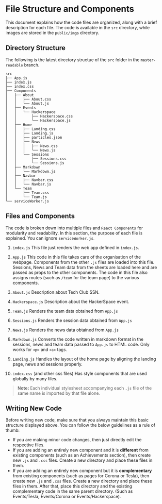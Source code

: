 # File Structure and Components

This document explains how the code files are organized, along with a brief description for each file. The code is available in the `src` directory, while images are stored in the `public/imgs` directory.

## Directory Structure

The following is the latest directory structue of the `src` folder in the `master-readable` branch.

```
src
├── App.js
├── index.js
├── index.css
├── Components
│   ├── About
│   │   ├── About.css
│   │   └── About.js
│   ├── Events
│   │   └── Hackerspace
│   │       ├── Hackerspace.css
│   │       └── Hackerspace.js
│   ├── Home
│   │   ├── Landing.css
│   │   ├── Landing.js
│   │   ├── particles.json
│   │   ├── News
│   │   │   ├── News.css
│   │   │   └── News.js
│   │   └── Sessions
│   │       ├── Sessions.css
│   │       └── Sessions.js
│   ├── Markdown
│   │   └── Markdown.js
│   ├── Navbar
│   │   ├── Navbar.css
│   │   └── Navbar.js
│   └── Team
│       ├── Team.css
│       └── Team.js
└── serviceWorker.js
```

## Files and Components

The code is broken down into multiple files and `React Components` for modularity and readability. In this section, the purpose of each file is explained. You can ignore `serviceWorker.js`.

1. `index.js`
This file just renders the web app defined in `index.js`.

2. `App.js`
This code in this file takes care of the organisation of the webpage. Components from the other `.js` files are loaded into this file. Sessions, News and Team data from the sheets are loaded here and are passed as props to the other components. The code in this file also assigns routes (such as `/team` for the team page) to the various components.

3. `About.js`
Description about Tech Club SSN.

4. `Hackerspace.js`
Description about the HackerSpace event.

5. `Team.js`
Renders the team data obtained from `App.js`

6. `Sessions.js`
Renders the session data obtained from `App.js`

7. `News.js`
Renders the news data obtained from `App.js`

8. `Markdown.js`
Converts the code written in markdown format in the sessions, news and team data passed to `App.js` to HTML code. Only works for `<p>` and `<a>` tags. 

9. `Landing.js`
Handles the layout of the home page by aligning the landing page, news and sessions properly.

10. `index.css` (and other css files)
Has style components that are used globally by many files.
> **Note:** Each individual stylesheet accompanying each `.js` file of the same name is imported by that file alone.

## Writing New Code

Before writing new code, make sure that you always maintain this basic structure displayed above. You can follow the below guidelines as a rule of thumb:

- If you are making minor code changes, then just directly edit the respective files.
- If you are adding an entirely new component and it is **different** from existing components (such as an Achievements section), then create new `.js` and `.css` files. Create a new directory and place these files in them.
- If you are adding an entirely new component but it is **complementary** from existing components (such as pages for Corona or Tesla), then create new `.js` and `.css` files. Create a new directory and place these files in them. After that, place this directory and the existing complementary code in the same parent directory. (Such as Events/Tesla, Events/Corona or Events/Hackerspace).